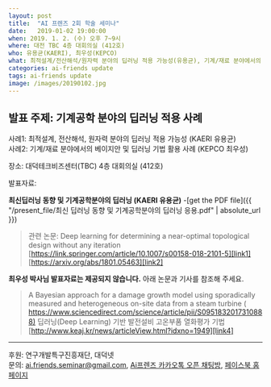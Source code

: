 ```yaml
---
layout: post
title:  "AI 프렌즈 2회 학술 세미나"
date:   2019-01-02 19:00:00
when: 2019. 1. 2. (수) 오후 7~9시
where: 대전 TBC 4층 대회의실 (412호)
who: 유용균(KAERI), 최우성(KEPCO)
what: 최적설계/전산해석/원자력 분야의 딥러닝 적용 가능성(유용균), 기계/재료 분야에서의 베이지안 및 딥러닝 기법 활용 사례(최우성)
categories: ai-friends update
tags: ai-friends update
image: /images/20190102.jpg
---
```



## 발표 주제: **기계공학 분야의 딥러닝 적용 사례**  
  사례1: 최적설계, 전산해석, 원자력 분야의 딥러닝 적용 가능성 (KAERI 유용균)  
  사례2: 기계/재료 분야에서의 베이지안 및 딥러닝 기법 활용 사례 (KEPCO 최우성)  

  장소: 대덕테크비즈센터(TBC) 4층 대회의실 (412호)  
  
  발표자료:  

**최신딥러닝 동향 및 기계공학분야의 딥러닝 (KAERI 유용균)**
-[get the PDF file]({{ "/present_file/최신 딥러닝 동향 및 기계공학분야의 딥러닝 응용.pdf" | absolute_url }})
>관련 논문: Deep learning for determining a near-optimal topological design without any iteration  
 [https://link.springer.com/article/10.1007/s00158-018-2101-5][link1]
 [https://arxiv.org/abs/1801.05463][link2]

**최우성 박사님 발표자료는 제공되지 않습니다.** 아래 논문과 기사를 참조해 주세요.  
>A Bayesian approach for a damage growth model using sporadically measured and heterogeneous on-site data from a steam turbine ( [https://www.sciencedirect.com/science/article/pii/S0951832017310888)][link3]
  딥러닝(Deep Learning) 기반 발전설비 고온부품 열화평가 기법 [http://www.keaj.kr/news/articleView.html?idxno=1949][link4]
 
***  

후원: 연구개발특구진흥재단, 대덕넷  
문의: ai.friends.seminar@gmail.com,
[Ai프렌즈 카카오톡 오픈 채팅방][kakao_ai],
[페이스북 홈페이지][facebook_ai]

[kakao_ai]:     https://open.kakao.com/o/ggewxi2
[facebook_ai]:  https://www.facebook.com/groups/aifriend/
[link1]:        https://link.springer.com/article/10.1007/s00158-018-2101-5
[link2]:        https://arxiv.org/abs/1801.05463
[link3]:        https://www.sciencedirect.com/science/article/pii/S0951832017310888
[link4]:        http://www.keaj.kr/news/articleView.html?idxno=1949
